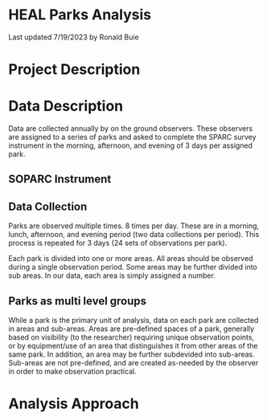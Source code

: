 # HEAL Parks Analysis

Last updated 7/19/2023 by Ronald Buie

# Project Description

# Data Description

Data are collected annually by on the ground observers. These observers are assigned to a series of parks and asked to complete the SPARC survey instrument in the morning, afternoon, and evening of 3 days per assigned park.

## SOPARC Instrument


## Data Collection

Parks are observed multiple times. 8 times per day. These are in a morning, lunch, afternoon, and evening period (two data collections per period). This process is repeated for 3 days (24 sets of observations per park).

Each park is divided into one or more areas. All areas should be observed during a single observation period. Some areas may be further divided into sub areas. In our data, each area is simply assigned a number.

## Parks as multi level groups

While a park is the primary unit of analysis, data on each park are collected in areas and sub-areas. Areas are pre-defined spaces of a park, generally based on visibility (to the researcher) requiring unique observation points, or by equipment/use of an area that distinguishes it from other areas of the same park. In addition, an area may be further subdevided into sub-areas. Sub-areas are not pre-defined, and are created as-needed by the observer in order to make observation practical.


## 

# Analysis Approach
